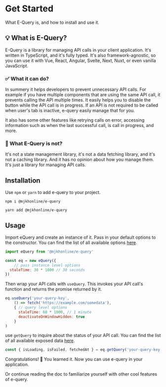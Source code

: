 # Get Started

What E-Query is, and how to install and use it.

## 💡 What is E-Query?

E-Query is a library for managing API calls in your client application. It's written in TypeScript, and it's fully typed. It's also framework-agnostic, so you can use it with Vue, React, Angular, Svelte, Next, Nuxt, or even vanilla JavaScript.

### ✅ What it can do?

In summery it helps developers to prevent unnecessary API calls. For example if you have multiple components that are using the same API call, it prevents calling the API multiple times. It easily helps you to disable the button while the API call is in progress. If an API is not required to be called when user's tab is inactive, e-query easily manage that for you.

 It also has some other features like retrying calls on error, accessing information such as when the last successful call, is call in progress, and more.

### 🤔 What E-Query is not?

It's not a state management library, it's not a data fetching library, and it's not a caching library. And it has no opinion about how you manage them. It's just a library for managing API calls.

## Installation
Use `npm` or `yarn` to add e-query to your project.

```
npm i @mjkhonline/e-query
```

```
yarn add @mjkhonline/e-query
```

## Usage
Import eQuery and create an instance of it. Pass in your default options to the constructor.
You can find the list of all available options [here](/options).

```js
import eQuery from '@mjkhonline/e-query'

const eq = new eQuery({
    // pass instance level options
  staleTime: 30 * 1000 // 30 seconds  
})
```

Then wrap your API calls with `useQuery`. This invokes your API call's function and returns the promise returned by it.

```js
eq.useQuery('your-query-key',
    () => fetch('https://example.com/somedata'),
    { // query level options
      staleTime: 60 * 1000, // 1 minute
      deactivateOnWindowHidden: true  
    }
)
```

use `getQuery` to inquire about the status of your API call.
You can find the list of all available exposed data [here](/get-query#exposed-data).

```js
const { isLoading, isFailed, fetchedAt } = eq.getQuery('your-query-key')
```

Congratulations! 🎉 You learned it. Now you can use e-query in your application.

Or continue reading the doc to familiarize yourself with other cool features of e-query.
